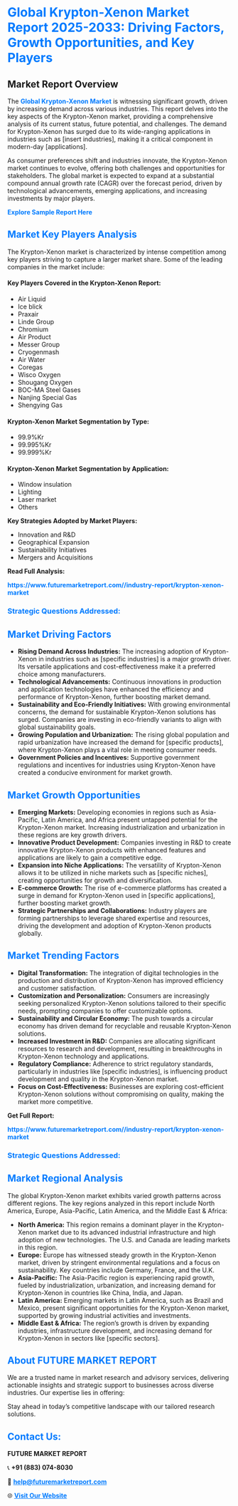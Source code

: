 <h1 style="color: #007BFF;">Global Krypton-Xenon Market Report 2025-2033: Driving Factors, Growth Opportunities, and Key Players</h1>

<section id="overview">
<h2>Market Report Overview</h2>
<p>The <a href="https://www.futuremarketreport.com//industry-report/krypton-xenon-market" style="color: #007BFF; text-decoration: none;"><strong>Global Krypton-Xenon Market</strong></a> is witnessing significant growth, driven by increasing demand across various industries. This report delves into the key aspects of the Krypton-Xenon market, providing a comprehensive analysis of its current status, future potential, and challenges. The demand for Krypton-Xenon has surged due to its wide-ranging applications in industries such as [insert industries], making it a critical component in modern-day [applications].</p>
<p>As consumer preferences shift and industries innovate, the Krypton-Xenon market continues to evolve, offering both challenges and opportunities for stakeholders. The global market is expected to expand at a substantial compound annual growth rate (CAGR) over the forecast period, driven by technological advancements, emerging applications, and increasing investments by major players.</p>
</section>

<section id="overview">
<p><a href="https://www.futuremarketreport.com//request-sample/reportId=61085" style="color: #007BFF; text-decoration: none;"><strong>Explore Sample Report Here</strong></a></p>
</section>

<section id="key-players">
<h2 style="color: #007BFF;">Market Key Players Analysis</h2>
<p>The Krypton-Xenon market is characterized by intense competition among key players striving to capture a larger market share. Some of the leading companies in the market include:</p>
<h4>Key Players Covered in the Krypton-Xenon Report:</h4>
<ul><li>Air Liquid</li><li>Ice blick</li><li>Praxair</li><li>Linde Group</li><li>Chromium</li><li>Air Product</li><li>Messer Group</li><li>Cryogenmash</li><li>Air Water</li><li>Coregas</li><li>Wisco Oxygen</li><li>Shougang Oxygen</li><li>BOC-MA Steel Gases</li><li>Nanjing Special Gas</li><li>Shengying Gas</li></ul>
<h4>Krypton-Xenon Market Segmentation by Type:</h4>
<ul><li>99.9%Kr</li><li>99.995%Kr</li><li>99.999%Kr</li></ul>

<h4>Krypton-Xenon Market Segmentation by Application:</h4>
<ul><li>Window insulation</li><li>Lighting</li><li>Laser market</li><li>Others</li></ul>
<p><strong>Key Strategies Adopted by Market Players:</strong></p>
<ul>
<li>Innovation and R&D</li>
<li>Geographical Expansion</li>
<li>Sustainability Initiatives</li>
<li>Mergers and Acquisitions</li>
</ul>
</section>

<section>
<p><strong>Read Full Analysis: </strong></p><a href="https://www.futuremarketreport.com//industry-report/krypton-xenon-market" style="color: #007BFF; text-decoration: none;"><strong>https://www.futuremarketreport.com//industry-report/krypton-xenon-market</strong></a>
<h3 style="color: #007BFF;">Strategic Questions Addressed:</h3>
</section>

<section id="driving-factors">
<h2 style="color: #007BFF;">Market Driving Factors</h2>
<ul>
<li><strong>Rising Demand Across Industries:</strong> The increasing adoption of Krypton-Xenon in industries such as [specific industries] is a major growth driver. Its versatile applications and cost-effectiveness make it a preferred choice among manufacturers.</li>
<li><strong>Technological Advancements:</strong> Continuous innovations in production and application technologies have enhanced the efficiency and performance of Krypton-Xenon, further boosting market demand.</li>
<li><strong>Sustainability and Eco-Friendly Initiatives:</strong> With growing environmental concerns, the demand for sustainable Krypton-Xenon solutions has surged. Companies are investing in eco-friendly variants to align with global sustainability goals.</li>
<li><strong>Growing Population and Urbanization:</strong> The rising global population and rapid urbanization have increased the demand for [specific products], where Krypton-Xenon plays a vital role in meeting consumer needs.</li>
<li><strong>Government Policies and Incentives:</strong> Supportive government regulations and incentives for industries using Krypton-Xenon have created a conducive environment for market growth.</li>
</ul>
</section>

<section id="growth-opportunities">
<h2 style="color: #007BFF;">Market Growth Opportunities</h2>
<ul>
<li><strong>Emerging Markets:</strong> Developing economies in regions such as Asia-Pacific, Latin America, and Africa present untapped potential for the Krypton-Xenon market. Increasing industrialization and urbanization in these regions are key growth drivers.</li>
<li><strong>Innovative Product Development:</strong> Companies investing in R&D to create innovative Krypton-Xenon products with enhanced features and applications are likely to gain a competitive edge.</li>
<li><strong>Expansion into Niche Applications:</strong> The versatility of Krypton-Xenon allows it to be utilized in niche markets such as [specific niches], creating opportunities for growth and diversification.</li>
<li><strong>E-commerce Growth:</strong> The rise of e-commerce platforms has created a surge in demand for Krypton-Xenon used in [specific applications], further boosting market growth.</li>
<li><strong>Strategic Partnerships and Collaborations:</strong> Industry players are forming partnerships to leverage shared expertise and resources, driving the development and adoption of Krypton-Xenon products globally.</li>
</ul>
</section>

<section id="trending-factors">
<h2 style="color: #007BFF;">Market Trending Factors</h2>
<ul>
<li><strong>Digital Transformation:</strong> The integration of digital technologies in the production and distribution of Krypton-Xenon has improved efficiency and customer satisfaction.</li>
<li><strong>Customization and Personalization:</strong> Consumers are increasingly seeking personalized Krypton-Xenon solutions tailored to their specific needs, prompting companies to offer customizable options.</li>
<li><strong>Sustainability and Circular Economy:</strong> The push towards a circular economy has driven demand for recyclable and reusable Krypton-Xenon solutions.</li>
<li><strong>Increased Investment in R&D:</strong> Companies are allocating significant resources to research and development, resulting in breakthroughs in Krypton-Xenon technology and applications.</li>
<li><strong>Regulatory Compliance:</strong> Adherence to strict regulatory standards, particularly in industries like [specific industries], is influencing product development and quality in the Krypton-Xenon market.</li>
<li><strong>Focus on Cost-Effectiveness:</strong> Businesses are exploring cost-efficient Krypton-Xenon solutions without compromising on quality, making the market more competitive.</li>
</ul>
</section>

<section>
<p><strong>Get Full Report: </strong></p><a href="https://www.futuremarketreport.com//industry-report/krypton-xenon-market" style="color: #007BFF; text-decoration: none;"><strong>https://www.futuremarketreport.com//industry-report/krypton-xenon-market</strong></a>
<h3 style="color: #007BFF;">Strategic Questions Addressed:</h3>
</section>


<section id="regional-analysis">
<h2 style="color: #007BFF;">Market Regional Analysis</h2>
<p>The global Krypton-Xenon market exhibits varied growth patterns across different regions. The key regions analyzed in this report include North America, Europe, Asia-Pacific, Latin America, and the Middle East & Africa:</p>
<ul>
<li><strong>North America:</strong> This region remains a dominant player in the Krypton-Xenon market due to its advanced industrial infrastructure and high adoption of new technologies. The U.S. and Canada are leading markets in this region.</li>
<li><strong>Europe:</strong> Europe has witnessed steady growth in the Krypton-Xenon market, driven by stringent environmental regulations and a focus on sustainability. Key countries include Germany, France, and the U.K.</li>
<li><strong>Asia-Pacific:</strong> The Asia-Pacific region is experiencing rapid growth, fueled by industrialization, urbanization, and increasing demand for Krypton-Xenon in countries like China, India, and Japan.</li>
<li><strong>Latin America:</strong> Emerging markets in Latin America, such as Brazil and Mexico, present significant opportunities for the Krypton-Xenon market, supported by growing industrial activities and investments.</li>
<li><strong>Middle East & Africa:</strong> The region’s growth is driven by expanding industries, infrastructure development, and increasing demand for Krypton-Xenon in sectors like [specific sectors].</li>
</ul>
</section>

<footer>
<h2 style="color: #007BFF;">About FUTURE MARKET REPORT</h2>
<p>We are a trusted name in market research and advisory services, delivering actionable insights and strategic support to businesses across diverse industries. Our expertise lies in offering:</p>

<p>Stay ahead in today’s competitive landscape with our tailored research solutions.</p>

<h2 style="color: #007BFF;">Contact Us:</h2>
<p><strong>FUTURE MARKET REPORT</strong></p>
<p>📞 <strong>+91 (883) 074-8030</strong></p>
<p>📧 <strong><a href="mailto:help@futuremarketreport.com" style="color: #007BFF;">help@futuremarketreport.com</a></strong></p>
<p>🌐 <strong><a href="https://www.futuremarketreport.com/" style="color: #007BFF;">Visit Our Website</a></strong></p>
</footer>